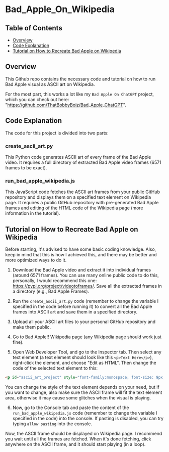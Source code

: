 # Bad_Apple_On_Wikipedia

## Table of Contents

- [Overview](#overview)
- [Code Explanation](#code-explanation)
- [Tutorial on How to Recreate Bad Apple on Wikipedia](#tutorial-on-how-to-recreate-bad-apple-on-wikipedia)

## Overview

This Github repo contains the necessary code and tutorial on how to run Bad Apple visual as ASCII art on Wikipedia.

For the most part, this works a lot like my `Bad Apple On ChatGPT` project, which you can check out here: "https://github.com/ThatBobbyBoiz/Bad_Apple_ChatGPT".

## Code Explanation

The code for this project is divided into two parts:

### create_ascii_art.py

This Python code generates ASCII art of every frame of the Bad Apple video. It requires a full directory of extracted Bad Apple video frames (6571 frames to be exact).

### run_bad_apple_wikipedia.js

This JavaScript code fetches the ASCII art frames from your public GitHub repository and displays them on a specified text element on Wikipedia page. It requires a public GitHub repository with pre-generated Bad Apple frames and editing of the HTML code of the Wikipedia page (more information in the tutorial).

## Tutorial on How to Recreate Bad Apple on Wikipedia

Before starting, it's advised to have some basic coding knowledge. Also, keep in mind that this is how I achieved this, and there may be better and more optimized ways to do it.

1. Download the Bad Apple video and extract it into individual frames (around 6571 frames). You can use many online public code to do this, personally, I would recommend this one: https://pypi.org/project/videotoframes/. Save all the extracted frames in a directory (e.g., Bad Apple Frames).

2. Run the `create_ascii_art.py` code (remember to change the variable I specified in the code before running it) to convert all the Bad Apple frames into ASCII art and save them in a specified directory.

3. Upload all your ASCII art files to your personal GitHub repository and make them public.

4. Go to Bad Apple!! Wikipedia page (any Wikipedia page should work just fine).

5. Open Web Developer Tool, and go to the Inspector tab. Then select any text element (a text element should look like this `<p>Text Here</p>`), right-click the element, and choose "Edit as HTML". Then change the code of the selected text element to this:

```html
<p id="ascii_art_project" style="font-family:monospace; font-size: 9px;line-height: 9px;width: 680px"></p>
```

You can change the style of the text element depends on your need, but if you want to change, also make sure the ASCII frame will fit the text element area, otherwise it may cause some glitches when the visual is playing.

6. Now, go to the Console tab and paste the content of the `run_bad_apple_wikipedia.js` code (remember to change the variable I specified in the code) into the console. If pasting is disabled, you can try typing `allow pasting` into the console.

Now, the ASCII frame should be displayed on Wikipedia page. I recommend you wait until all the frames are fetched. When it's done fetching, click anywhere on the ASCII frame, and it should start playing (in a loop).
